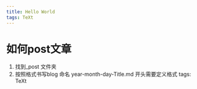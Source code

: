 ```yaml
---
title: Hello World
tags: TeXt
---
```


# 如何post文章
1. 找到_post 文件夹
2. 按照格式书写blog 命名 year-month-day-Title.md
开头需要定义格式 tags: TeXt